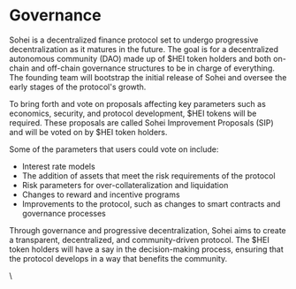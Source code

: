 # Governance

Sohei is a decentralized finance protocol set to undergo progressive decentralization as it matures in the future. The goal is for a decentralized autonomous community (DAO) made up of $HEI token holders and both on-chain and off-chain governance structures to be in charge of everything. The founding team will bootstrap the initial release of Sohei and oversee the early stages of the protocol's growth.

To bring forth and vote on proposals affecting key parameters such as economics, security, and protocol development, $HEI tokens will be required. These proposals are called Sohei Improvement Proposals (SIP) and will be voted on by $HEI token holders.

Some of the parameters that users could vote on include:

* Interest rate models
* The addition of assets that meet the risk requirements of the protocol
* Risk parameters for over-collateralization and liquidation
* Changes to reward and incentive programs
* Improvements to the protocol, such as changes to smart contracts and governance processes

Through governance and progressive decentralization, Sohei aims to create a transparent, decentralized, and community-driven protocol. The $HEI token holders will have a say in the decision-making process, ensuring that the protocol develops in a way that benefits the community.

\
